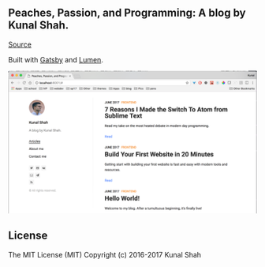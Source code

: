 
## Peaches, Passion, and Programming: A blog by Kunal Shah.


[Source](https://github.com/kunalgorithm/peaches)

Built with [Gatsby](https://github.com/gatsbyjs/gatsby) and  [Lumen](https://github.com/alxshelepenok/gatsby-starter-lumen).

![](https://github.com/kunalgorithm/peaches/blob/master/static/images/screenshot.png?raw=true)

## License
The MIT License (MIT)
Copyright (c) 2016-2017 Kunal Shah
